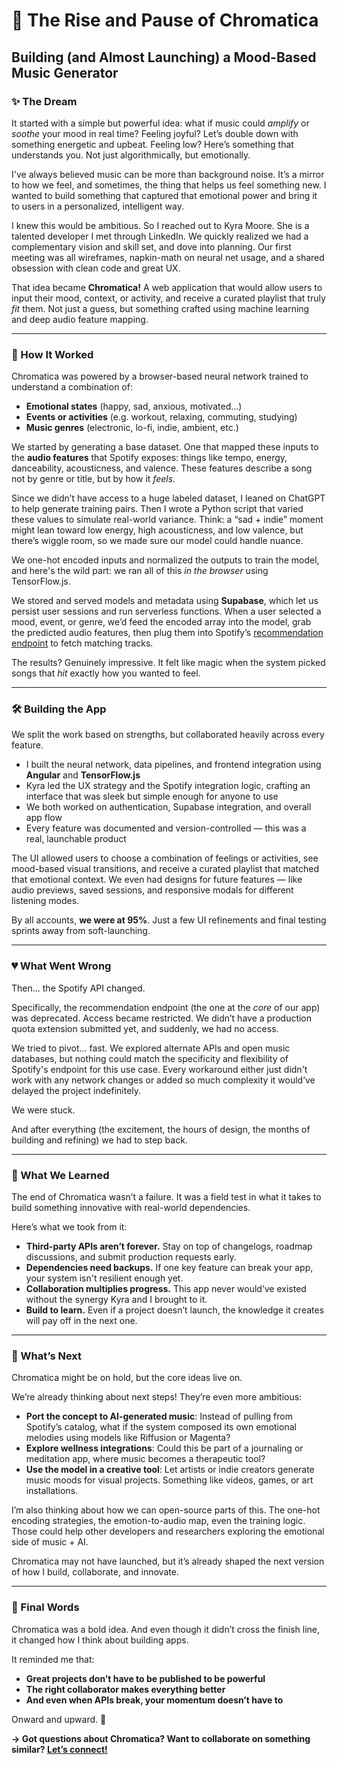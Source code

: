 # 🎵 The Rise and Pause of Chromatica  

## Building (and Almost Launching) a Mood-Based Music Generator

### ✨ The Dream

It started with a simple but powerful idea: what if music could *amplify* or *soothe* your mood in real time? Feeling joyful? Let’s double down with something energetic and upbeat. Feeling low? Here’s something that understands you. Not just algorithmically, but emotionally.

I've always believed music can be more than background noise. It’s a mirror to how we feel, and sometimes, the thing that helps us feel something new. I wanted to build something that captured that emotional power and bring it to users in a personalized, intelligent way.

I knew this would be ambitious. So I reached out to Kyra Moore. She is a talented developer I met through LinkedIn. We quickly realized we had a complementary vision and skill set, and dove into planning. Our first meeting was all wireframes, napkin-math on neural net usage, and a shared obsession with clean code and great UX.

That idea became **Chromatica!** A web application that would allow users to input their mood, context, or activity, and receive a curated playlist that truly *fit* them. Not just a guess, but something crafted using machine learning and deep audio feature mapping.

---

### 🧠 How It Worked

Chromatica was powered by a browser-based neural network trained to understand a combination of:

- **Emotional states** (happy, sad, anxious, motivated…)
- **Events or activities** (e.g. workout, relaxing, commuting, studying)
- **Music genres** (electronic, lo-fi, indie, ambient, etc.)

We started by generating a base dataset. One that mapped these inputs to the **audio features** that Spotify exposes: things like tempo, energy, danceability, acousticness, and valence. These features describe a song not by genre or title, but by how it *feels*.

Since we didn’t have access to a huge labeled dataset, I leaned on ChatGPT to help generate training pairs. Then I wrote a Python script that varied these values to simulate real-world variance. Think: a “sad + indie” moment might lean toward low energy, high acousticness, and low valence, but there’s wiggle room, so we made sure our model could handle nuance.

We one-hot encoded inputs and normalized the outputs to train the model, and here's the wild part: we ran all of this *in the browser* using TensorFlow.js.

We stored and served models and metadata using **Supabase**, which let us persist user sessions and run serverless functions. When a user selected a mood, event, or genre, we’d feed the encoded array into the model, grab the predicted audio features, then plug them into Spotify’s [recommendation endpoint](https://developer.spotify.com/documentation/web-api/reference/get-recommendations) to fetch matching tracks.

The results? Genuinely impressive. It felt like magic when the system picked songs that *hit* exactly how you wanted to feel.

---

### 🛠️ Building the App

We split the work based on strengths, but collaborated heavily across every feature.

- I built the neural network, data pipelines, and frontend integration using **Angular** and **TensorFlow.js**
- Kyra led the UX strategy and the Spotify integration logic, crafting an interface that was sleek but simple enough for anyone to use
- We both worked on authentication, Supabase integration, and overall app flow
- Every feature was documented and version-controlled — this was a real, launchable product

The UI allowed users to choose a combination of feelings or activities, see mood-based visual transitions, and receive a curated playlist that matched that emotional context. We even had designs for future features — like audio previews, saved sessions, and responsive modals for different listening modes.

By all accounts, **we were at 95%**. Just a few UI refinements and final testing sprints away from soft-launching.

---

### 💔 What Went Wrong

Then... the Spotify API changed.

Specifically, the recommendation endpoint (the one at the *core* of our app) was deprecated. Access became restricted. We didn’t have a production quota extension submitted yet, and suddenly, we had no access.

We tried to pivot... fast. We explored alternate APIs and open music databases, but nothing could match the specificity and flexibility of Spotify's endpoint for this use case. Every workaround either just didn't work with any network changes or added so much complexity it would’ve delayed the project indefinitely.

We were stuck.

And after everything (the excitement, the hours of design, the months of building and refining) we had to step back.

---

### 🧠 What We Learned

The end of Chromatica wasn’t a failure. It was a field test in what it takes to build something innovative with real-world dependencies.

Here’s what we took from it:

- **Third-party APIs aren’t forever.** Stay on top of changelogs, roadmap discussions, and submit production requests early.
- **Dependencies need backups.** If one key feature can break your app, your system isn't resilient enough yet.
- **Collaboration multiplies progress.** This app never would’ve existed without the synergy Kyra and I brought to it.
- **Build to learn.** Even if a project doesn’t launch, the knowledge it creates will pay off in the next one.

---

### 🎯 What’s Next

Chromatica might be on hold, but the core ideas live on.

We’re already thinking about next steps! They’re even more ambitious:

- **Port the concept to AI-generated music**: Instead of pulling from Spotify’s catalog, what if the system composed its own emotional melodies using models like Riffusion or Magenta?
- **Explore wellness integrations**: Could this be part of a journaling or meditation app, where music becomes a therapeutic tool?
- **Use the model in a creative tool**: Let artists or indie creators generate music moods for visual projects. Something like videos, games, or art installations.

I’m also thinking about how we can open-source parts of this. The one-hot encoding strategies, the emotion-to-audio map, even the training logic. Those could help other developers and researchers exploring the emotional side of music + AI.

Chromatica may not have launched, but it’s already shaped the next version of how I build, collaborate, and innovate.

---

### 🙌 Final Words

Chromatica was a bold idea. And even though it didn’t cross the finish line, it changed how I think about building apps.

It reminded me that:

- **Great projects don’t have to be published to be powerful**
- **The right collaborator makes everything better**
- **And even when APIs break, your momentum doesn’t have to**

Onward and upward. 🚀

**→ Got questions about Chromatica? Want to collaborate on something similar? [Let’s connect!](https://github.com/lucas-codes-stuff)**

